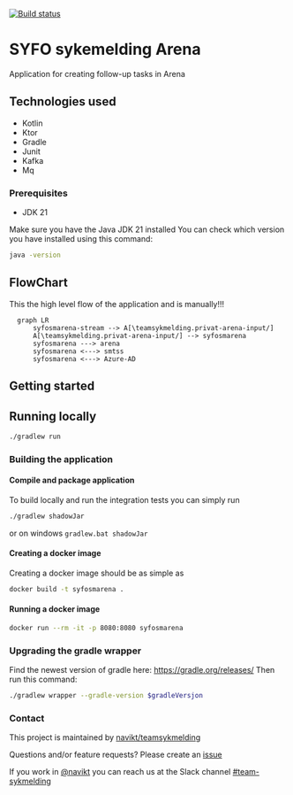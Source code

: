 [![Build status](https://github.com/navikt/syfosmarena/workflows/Deploy%20to%20dev%20and%20prod/badge.svg)](https://github.com/navikt/syfosmarena/workflows/Deploy%20to%20dev%20and%20prod/badge.svg)

# SYFO sykemelding Arena
Application for creating follow-up tasks in Arena

## Technologies used
* Kotlin
* Ktor
* Gradle
* Junit
* Kafka
* Mq

### Prerequisites
* JDK 21

Make sure you have the Java JDK 21 installed
You can check which version you have installed using this command:
``` bash
java -version
```

## FlowChart
This the high level flow of the application and is manually!!!
```mermaid
  graph LR
      syfosmarena-stream --> A[\teamsykmelding.privat-arena-input/]
      A[\teamsykmelding.privat-arena-input/] --> syfosmarena
      syfosmarena ---> arena
      syfosmarena <---> smtss
      syfosmarena <---> Azure-AD
```

## Getting started
## Running locally
``` bash
./gradlew run
```

### Building the application
#### Compile and package application
To build locally and run the integration tests you can simply run 
``` bash
./gradlew shadowJar
``` 
or on windows 
`gradlew.bat shadowJar`

#### Creating a docker image
Creating a docker image should be as simple as 
``` bash 
docker build -t syfosmarena .
```

#### Running a docker image
``` bash 
docker run --rm -it -p 8080:8080 syfosmarena
```

### Upgrading the gradle wrapper
Find the newest version of gradle here: https://gradle.org/releases/ Then run this command:

``` bash 
./gradlew wrapper --gradle-version $gradleVersjon
```

### Contact

This project is maintained by [navikt/teamsykmelding](CODEOWNERS)

Questions and/or feature requests? Please create an [issue](https://github.com/navikt/syfosmarena/issues)

If you work in [@navikt](https://github.com/navikt) you can reach us at the Slack
channel [#team-sykmelding](https://nav-it.slack.com/archives/CMA3XV997)